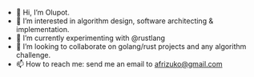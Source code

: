 - 👋 Hi, I’m Olupot.
- 👀 I’m interested in algorithm design, software architecting & implementation.
- 🌱 I’m currently experimenting with @rustlang
- 💞️ I’m looking to collaborate on golang/rust projects and any algorithm challenge.
- 📫 How to reach me: send me an email to afrizuko@gmail.com 

<!---
afrizuko/afrizuko is a ✨ special ✨ repository because its `README.md` (this file) appears on your GitHub profile.
You can click the Preview link to take a look at your changes.
--->
